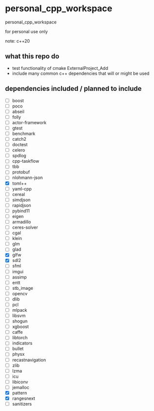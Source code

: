 # personal_cpp_workspace
personal_cpp_workspace

for personal use only

note: c++20

## what this repo do

+ test functionality of cmake ExternalProject_Add
+ include many common c++ dependencies that will or might be used

## dependencies included / planned to include

+ [ ] boost
+ [ ] poco
+ [ ] abseil
+ [ ] folly
+ [ ] actor-framework
+ [ ] gtest
+ [ ] benchmark
+ [ ] catch2
+ [ ] doctest
+ [ ] celero
+ [ ] spdlog
+ [ ] cpp-taskflow
+ [ ] tbb
+ [ ] protobuf
+ [ ] nlohmann-json
+ [x] toml++
+ [ ] yaml-cpp
+ [ ] cereal
+ [ ] simdjson
+ [ ] rapidjson
+ [ ] pybind11
+ [ ] eigen
+ [ ] armadillo
+ [ ] ceres-solver
+ [ ] cgal
+ [ ] klein
+ [ ] glm
+ [ ] glad
+ [x] glfw
+ [x] sdl2
+ [ ] sfml
+ [ ] imgui
+ [ ] assimp
+ [ ] entt
+ [ ] stb_image
+ [ ] opencv
+ [ ] dlib
+ [ ] pcl
+ [ ] mlpack
+ [ ] libsvm
+ [ ] shogun
+ [ ] xgboost
+ [ ] caffe
+ [ ] libtorch
+ [ ] indicators
+ [ ] bullet
+ [ ] physx
+ [ ] recastnavigation
+ [ ] zlib
+ [ ] lzma
+ [ ] icu
+ [ ] libiconv
+ [ ] jemalloc
+ [x] pattern
+ [x] rangesnext
+ [ ] sanitizers
